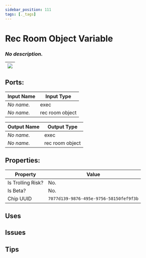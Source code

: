 ```yaml
---
sidebar_position: 111
tags: [._tags]
---
```


# Rec Room Object Variable


### *No description.*

| ![](https://images-ext-2.discordapp.net/external/MPmIaQzlEPmgGWlgi-WxBBXt0Bjv_zWPkg1y1f_sy3s/https/www.recroomcircuits.com/image/circuit/absolute-value?width=206&height=108) |
|-----|

## Ports:

| Input Name | Input Type |
|-----------|-----------|
| *No name.* | exec |
| *No name.* | rec room object |

| Output Name | Output Type |
|-----------|-----------|
| *No name.* | exec |
| *No name.* | rec room object |

## Properties:

| Property  | Value |
|-------------------|-----------|
| Is Trolling Risk? | No. |
| Is Beta? | No. |
| Chip UUID | `7077d139-9876-495e-9756-58150fef9f3b` |

## Uses

## Issues

## Tips